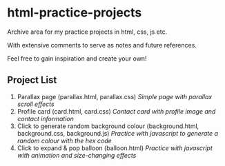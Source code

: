 # html-practice-projects
Archive area for my practice projects in html, css, js etc.

With extensive comments to serve as notes and future references. 

Feel free to gain inspiration and create your own!

## Project List
1. Parallax page (parallax.html, parallax.css)
    *Simple page with parallax scroll effects* 
2. Profile card (card.html, card.css)
    *Contact card with profile image and contact information*
3. Click to generate random background colour (background.html, background.css, background.js)
    *Practice with javascript to generate a random colour with the hex code*
4. Click to expand & pop balloon (balloon.html)
    *Practice with javascript with animation and size-changing effects*
